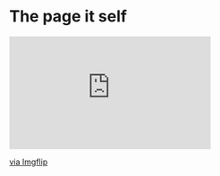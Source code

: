 # The page it self

<div style="width:360px;max-width:100%;"><div style="height:0;padding-bottom:56.11%;position:relative;"><iframe width="360" height="202" style="position:absolute;top:0;left:0;width:100%;height:100%;" frameBorder="0" src="https://imgflip.com/embed/5yty4j"></iframe></div><p><a href="https://imgflip.com/gif/5yty4j">via Imgflip</a></p></div>
